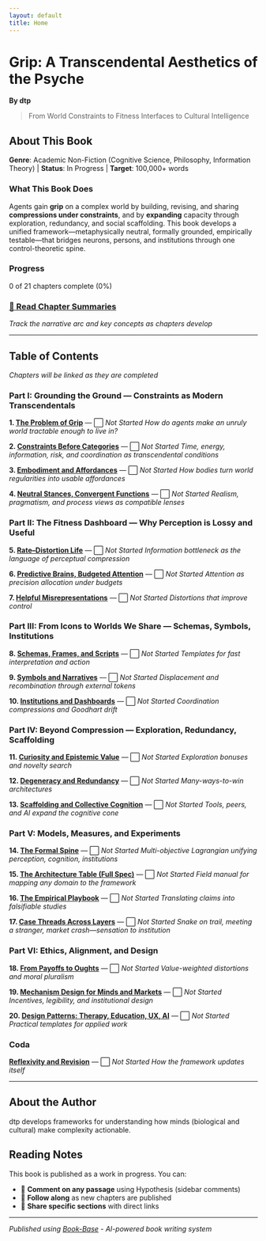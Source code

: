 ```yaml
---
layout: default
title: Home
---
```


# Grip: A Transcendental Aesthetics of the Psyche

**By dtp**

> From World Constraints to Fitness Interfaces to Cultural Intelligence

## About This Book

**Genre**: Academic Non-Fiction (Cognitive Science, Philosophy, Information Theory) | **Status**: In Progress | **Target**: 100,000+ words

### What This Book Does

Agents gain **grip** on a complex world by building, revising, and sharing **compressions under constraints**, and by **expanding** capacity through exploration, redundancy, and social scaffolding. This book develops a unified framework—metaphysically neutral, formally grounded, empirically testable—that bridges neurons, persons, and institutions through one control-theoretic spine.

### Progress
0 of 21 chapters complete (0%)

### [📖 Read Chapter Summaries](CHAPTER_SUMMARIES.html)
*Track the narrative arc and key concepts as chapters develop*

---

## Table of Contents

*Chapters will be linked as they are completed*

### Part I: Grounding the Ground — Constraints as Modern Transcendentals

**1. [The Problem of Grip](chapters/chapter-01.md)** — ⬜ *Not Started*
*How do agents make an unruly world tractable enough to live in?*

**2. [Constraints Before Categories](chapters/chapter-02.md)** — ⬜ *Not Started*
*Time, energy, information, risk, and coordination as transcendental conditions*

**3. [Embodiment and Affordances](chapters/chapter-03.md)** — ⬜ *Not Started*
*How bodies turn world regularities into usable affordances*

**4. [Neutral Stances, Convergent Functions](chapters/chapter-04.md)** — ⬜ *Not Started*
*Realism, pragmatism, and process views as compatible lenses*

### Part II: The Fitness Dashboard — Why Perception is Lossy and Useful

**5. [Rate–Distortion Life](chapters/chapter-05.md)** — ⬜ *Not Started*
*Information bottleneck as the language of perceptual compression*

**6. [Predictive Brains, Budgeted Attention](chapters/chapter-06.md)** — ⬜ *Not Started*
*Attention as precision allocation under budgets*

**7. [Helpful Misrepresentations](chapters/chapter-07.md)** — ⬜ *Not Started*
*Distortions that improve control*

### Part III: From Icons to Worlds We Share — Schemas, Symbols, Institutions

**8. [Schemas, Frames, and Scripts](chapters/chapter-08.md)** — ⬜ *Not Started*
*Templates for fast interpretation and action*

**9. [Symbols and Narratives](chapters/chapter-09.md)** — ⬜ *Not Started*
*Displacement and recombination through external tokens*

**10. [Institutions and Dashboards](chapters/chapter-10.md)** — ⬜ *Not Started*
*Coordination compressions and Goodhart drift*

### Part IV: Beyond Compression — Exploration, Redundancy, Scaffolding

**11. [Curiosity and Epistemic Value](chapters/chapter-11.md)** — ⬜ *Not Started*
*Exploration bonuses and novelty search*

**12. [Degeneracy and Redundancy](chapters/chapter-12.md)** — ⬜ *Not Started*
*Many-ways-to-win architectures*

**13. [Scaffolding and Collective Cognition](chapters/chapter-13.md)** — ⬜ *Not Started*
*Tools, peers, and AI expand the cognitive cone*

### Part V: Models, Measures, and Experiments

**14. [The Formal Spine](chapters/chapter-14.md)** — ⬜ *Not Started*
*Multi-objective Lagrangian unifying perception, cognition, institutions*

**15. [The Architecture Table (Full Spec)](chapters/chapter-15.md)** — ⬜ *Not Started*
*Field manual for mapping any domain to the framework*

**16. [The Empirical Playbook](chapters/chapter-16.md)** — ⬜ *Not Started*
*Translating claims into falsifiable studies*

**17. [Case Threads Across Layers](chapters/chapter-17.md)** — ⬜ *Not Started*
*Snake on trail, meeting a stranger, market crash—sensation to institution*

### Part VI: Ethics, Alignment, and Design

**18. [From Payoffs to Oughts](chapters/chapter-18.md)** — ⬜ *Not Started*
*Value-weighted distortions and moral pluralism*

**19. [Mechanism Design for Minds and Markets](chapters/chapter-19.md)** — ⬜ *Not Started*
*Incentives, legibility, and institutional design*

**20. [Design Patterns: Therapy, Education, UX, AI](chapters/chapter-20.md)** — ⬜ *Not Started*
*Practical templates for applied work*

### Coda

**[Reflexivity and Revision](chapters/chapter-coda.md)** — ⬜ *Not Started*
*How the framework updates itself*

---

## About the Author

dtp develops frameworks for understanding how minds (biological and cultural) make complexity actionable.

## Reading Notes

This book is published as a work in progress. You can:
- 💬 **Comment on any passage** using Hypothesis (sidebar comments)
- 📖 **Follow along** as new chapters are published
- 🔗 **Share specific sections** with direct links

---

*Published using [Book-Base](https://github.com/anthropics/book-base) - AI-powered book writing system*

<script src="https://hypothes.is/embed.js" async></script>